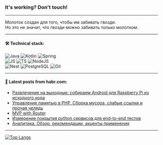 ### It's working? Don't touch!

---
Молоток создан для того, чтобы им забивать гвозди. <br>
Но это не значит, что гвозди можно забивать только молотком.

---

#### 🛠️ Technical stack:

![Java](https://img.shields.io/badge/Java-informational?logo=Oracle&style=flat&logoColor=white&color=FF4500)
![Kotlin](https://img.shields.io/badge/Kotlin-informational?logo=Kotlin&style=flat&logoColor=white&color=774D97)
![Spring](https://img.shields.io/badge/SpringBoot-informational?logo=SpringBoot&style=flat&logoColor=white&color=6DB33F) <br>
![JS](https://img.shields.io/badge/JS-informational?logo=javaScript&style=flat&logoColor=black&color=F7Df1E)
![TS](https://img.shields.io/badge/TypeScript-informational?logo=typeScript&style=flat&logoColor=black&color=0667A8)
![NodeJS](https://img.shields.io/badge/NodeJS-informational?logo=node.js&style=flat&logoColor=white&color=70A760) <br>
![Nest](https://img.shields.io/badge/NestJS-informational?logo=NestJS&style=flat&logoColor=white&color=E0234E)
![PostgreSQL](https://img.shields.io/badge/PostgreSQL-informational?logo=PostgreSQL&style=flat&logoColor=white&color=DAA520)
![Git](https://img.shields.io/badge/Git-informational?logo=git&style=flat&logoColor=white&color=778899)

___

#### 💬 Latest posts from habr.com:

<!-- BLOG-POST-LIST:START -->
- [Развлечение на выходные: собираем Android для Raspberry Pi из исходного кода](https://habr.com/ru/articles/749724/?utm_source=habrahabr&utm_medium=rss&utm_campaign=749724)
- [Управление памятью в PHP. Сборка мусора, слабые ссылки и прочая челядь](https://habr.com/ru/articles/748352/?utm_source=habrahabr&utm_medium=rss&utm_campaign=748352)
- [MVP with Router](https://habr.com/ru/articles/749700/?utm_source=habrahabr&utm_medium=rss&utm_campaign=749700)
- [Измерение покрытия python сервисов для end-to-end тестов](https://habr.com/ru/articles/749688/?utm_source=habrahabr&utm_medium=rss&utm_campaign=749688)
- [Аналитика. Обзор, рекомендации, акценты применения](https://habr.com/ru/companies/alfastrah/articles/748570/?utm_source=habrahabr&utm_medium=rss&utm_campaign=748570)
<!-- BLOG-POST-LIST:END -->

---
[![Top Langs](https://github-readme-stats-git-master-advtsetting-gmailcom.vercel.app/api/top-langs/?username=zloylis&langs_count=10&hide_title=false&title_color=e6edf3&size_weight=0.5&count_weight=0.5&layout=compact&hide_border=true&theme=dracula)](https://github.com/zloylis)

<!-- ![GitHub stats](https://github-readme-stats-git-master-advtsetting-gmailcom.vercel.app/api?username=zloylis&show_icons=true&hide_border=true&theme=dracula&hide_title=true&include_all_commits=true&count_private=true&hide=contribs&hide_rank=true) -->
